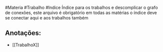 #Materia #Trabalho #Indice 
Índice para os trabalhos e descomplicar o grafo de conexões, este arquivo é obrigatório em todas as matérias o índice deve se conectar aqui e aos trabalhos também

## Anotações:
- [[TrabalhoX]]
